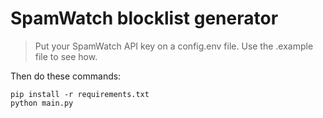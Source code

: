 # SpamWatch blocklist generator
> Put your SpamWatch API key on a config.env file. Use the .example file to see how.

Then do these commands:
```
pip install -r requirements.txt
python main.py
```